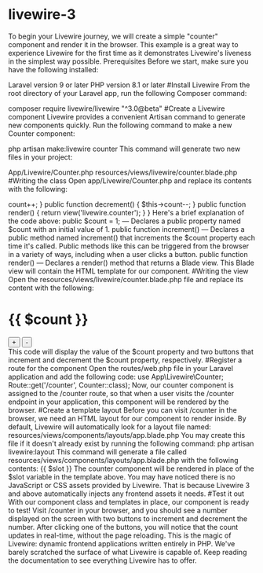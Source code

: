 # livewire-3
To begin your Livewire journey, we will create a simple "counter" component and render it in the browser. This example is a great way to experience Livewire for the first time as it demonstrates Livewire's liveness in the simplest way possible.
Prerequisites
Before we start, make sure you have the following installed:

Laravel version 9 or later
PHP version 8.1 or later
#Install Livewire
From the root directory of your Laravel app, run the following Composer command:

composer require livewire/livewire "^3.0@beta"
#Create a Livewire component
Livewire provides a convenient Artisan command to generate new components quickly. Run the following command to make a new Counter component:

php artisan make:livewire counter
This command will generate two new files in your project:

App/Livewire/Counter.php
resources/views/livewire/counter.blade.php
#Writing the class
Open app/Livewire/Counter.php and replace its contents with the following:

<?php
 
namespace App\Livewire;
 
use Livewire\Component;
 
class Counter extends Component
{
    public $count = 1;
 
    public function increment()
    {
        $this->count++;
    }
 
    public function decrement()
    {
        $this->count--;
    }
 
    public function render()
    {
        return view('livewire.counter');
    }
}
Here's a brief explanation of the code above:

public $count = 1; — Declares a public property named $count with an initial value of 1.
public function increment() — Declares a public method named increment() that increments the $count property each time it's called. Public methods like this can be triggered from the browser in a variety of ways, including when a user clicks a button.
public function render() — Declares a render() method that returns a Blade view. This Blade view will contain the HTML template for our component.
#Writing the view
Open the resources/views/livewire/counter.blade.php file and replace its content with the following:

<div>
    <h1>{{ $count }}</h1>
 
    <button wire:click="increment">+</button>
 
    <button wire:click="decrement">-</button>
</div>
This code will display the value of the $count property and two buttons that increment and decrement the $count property, respectively.

#Register a route for the component
Open the routes/web.php file in your Laravel application and add the following code:

use App\Livewire\Counter;
 
Route::get('/counter', Counter::class);
Now, our counter component is assigned to the /counter route, so that when a user visits the /counter endpoint in your application, this component will be rendered by the browser.

#Create a template layout
Before you can visit /counter in the browser, we need an HTML layout for our component to render inside. By default, Livewire will automatically look for a layout file named: resources/views/components/layouts/app.blade.php

You may create this file if it doesn't already exist by running the following command:

php artisan livewire:layout
This command will generate a file called resources/views/components/layouts/app.blade.php with the following contents:

<!DOCTYPE html>
<html lang="{{ str_replace('_', '-', app()->getLocale()) }}">
    <head>
        <meta charset="utf-8">
        <meta name="viewport" content="width=device-width, initial-scale=1.0">
 
        <title>{{ $title ?? 'Page Title' }}</title>
    </head>
    <body>
        {{ $slot }}
    </body>
</html>
The counter component will be rendered in place of the $slot variable in the template above.

You may have noticed there is no JavaScript or CSS assets provided by Livewire. That is because Livewire 3 and above automatically injects any frontend assets it needs.

#Test it out
With our component class and templates in place, our component is ready to test!

Visit /counter in your browser, and you should see a number displayed on the screen with two buttons to increment and decrement the number.

After clicking one of the buttons, you will notice that the count updates in real-time, without the page reloading. This is the magic of Livewire: dynamic frontend applications written entirely in PHP.

We've barely scratched the surface of what Livewire is capable of. Keep reading the documentation to see everything Livewire has to offer.
